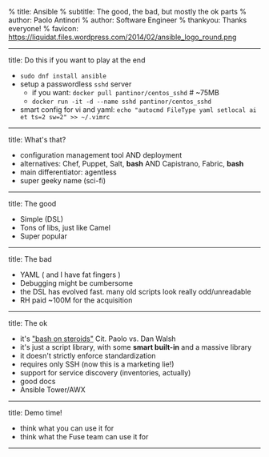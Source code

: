 % title: Ansible
% subtitle: The good, the bad, but mostly the ok parts
% author: Paolo Antinori
% author: Software Engineer
% thankyou: Thanks everyone!
% favicon: https://liquidat.files.wordpress.com/2014/02/ansible_logo_round.png

---
title: Do this if you want to play at the end

- `sudo dnf install ansible`
- setup a  passwordless `sshd` server
  - if you want: `docker pull pantinor/centos_sshd` # ~75MB
  - `docker run -it -d --name sshd pantinor/centos_sshd`
- smart config for vi and yaml: `echo "autocmd FileType yaml setlocal ai et ts=2 sw=2" >> ~/.vimrc`

---
title: What's that?

- configuration management tool AND deployment
- alternatives: Chef, Puppet, Salt, **bash** AND Capistrano, Fabric, **bash**
- main differentiator: agentless
- super geeky name (sci-fi)

---
title: The good

- Simple (DSL)
- Tons of libs, just like Camel
- Super popular


---
title: The bad

- YAML ( and I have fat fingers )
- Debugging might be cumbersome
- the DSL has evolved fast. many old scripts look really odd/unreadable
- RH paid ~100M for the acquisition


---
title: The ok

- it's <a href="https://twitter.com/rhatdan/status/898149956657324032">"bash on steroids"</a> Cit. Paolo vs. Dan Walsh
- it's just a script library, with some **smart built-in** and a massive library 
- it doesn't strictly enforce standardization
- requires only SSH (now this is a marketing lie!)
- support for service discovery (inventories, actually)
- good docs
- Ansible Tower/AWX





---

title: Demo time!

- think what you can use it for
- think what the Fuse team can use it for


---
